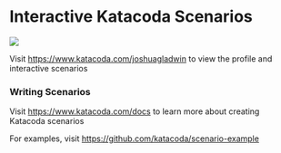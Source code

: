# Interactive Katacoda Scenarios

[![](http://shields.katacoda.com/katacoda/joshuagladwin/count.svg)](https://www.katacoda.com/joshuagladwin "Get your profile on Katacoda.com")

Visit https://www.katacoda.com/joshuagladwin to view the profile and interactive scenarios

### Writing Scenarios
Visit https://www.katacoda.com/docs to learn more about creating Katacoda scenarios

For examples, visit https://github.com/katacoda/scenario-example
